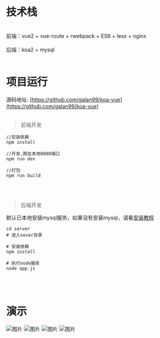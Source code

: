 # 技术栈

<br/>
前端：vue2 + vue-route + rwebpack + ES6 + less + nginx
<br/>
<br/>
后端：koa2 + mysql
<br/>
<br/>


# 项目运行

源码地址: [https://github.com/galan99/koa-vue](https://github.com/galan99/koa-vue)
<br/>
<br/>

> 前端开发

```code
//安装依赖
npm install

//开发,跑在本地8080端口
npm run dev

//打包
npm run build

```

<br/>
<br/>


> 后端开发

默认已本地安装mysql服务，如果没有安装mysql，请看[安装教程](http://www.runoob.com/mysql/mysql-install.html)

```code
cd server
# 进入sever目录

# 安装依赖
npm install

# 执行node服务
node app.js

```

<br/>
<br/>

# 演示

![图片](https://i.loli.net/2018/07/17/5b4d5bafd4faf.png)
![图片](https://i.loli.net/2018/07/17/5b4d60432ff9d.png)
![图片](https://i.loli.net/2018/07/17/5b4d604330f1a.png)
![图片](https://i.loli.net/2018/07/17/5b4d60431bbce.png)
